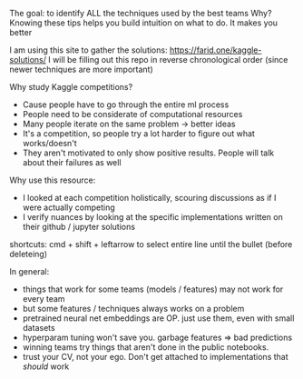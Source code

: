 The goal: to identify ALL the techniques used by the best teams
Why? Knowing these tips helps you build intuition on what to do. It makes you better

I am using this site to gather the solutions: https://farid.one/kaggle-solutions/
I will be filling out this repo in reverse chronological order (since newer techniques are more important)

Why study Kaggle competitions?
- Cause people have to go through the entire ml process
- People need to be considerate of computational resources
- Many people iterate on the same problem -> better ideas
- It's a competition, so people try a lot harder to figure out what works/doesn't
- They aren't motivated to only show positive results. People will talk about their failures as well

Why use this resource:
- I looked at each competition holistically, scouring discussions as if I were actually competing
- I verify nuances by looking at the specific implementations written on their github / jupyter solutions


shortcuts:
cmd + shift + leftarrow to select entire line until the bullet (before deleteing)



In general:
- things that work for some teams (models / features) may not work for every team
- but some features / techniques always works on a problem
- pretrained neural net embeddings are OP. just use them, even with small datasets
- hyperparam tuning won't save you. garbage features => bad predictions
- winning teams try things that aren't done in the public notebooks.
- trust your CV, not your ego. Don't get attached to implementations that *should* work